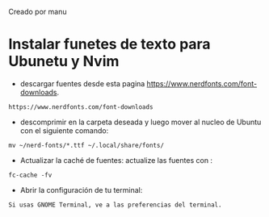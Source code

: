 Creado por manu

# Instalar funetes de texto para Ubunetu y Nvim

- descargar fuentes desde esta pagina https://www.nerdfonts.com/font-downloads.

```
https://www.nerdfonts.com/font-downloads
```

- descomprimir en la carpeta deseada y luego mover al nucleo de Ubuntu con el siguiente comando:

```
mv ~/nerd-fonts/*.ttf ~/.local/share/fonts/
```

- Actualizar la caché de fuentes:  actualize las fuentes con :

```
fc-cache -fv
```

- Abrir la configuración de tu terminal:

```
Si usas GNOME Terminal, ve a las preferencias del terminal.
```
